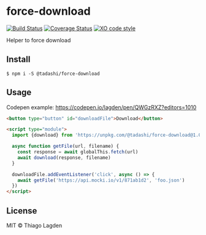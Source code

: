 # force-download

[![Build Status][ci-img]][ci]
[![Coverage Status][coveralls-img]][coveralls]
[![XO code style][xo-img]][xo]

[ci-img]:        https://github.com/lagden/force-download/workflows/Node.js%20CI/badge.svg
[ci]:            https://github.com/lagden/force-download/actions?query=workflow%3A%22Node.js+CI%22
[coveralls-img]: https://coveralls.io/repos/github/lagden/force-download/badge.svg?branch=main
[coveralls]:     https://coveralls.io/github/lagden/force-download?branch=main
[xo-img]:        https://img.shields.io/badge/code_style-XO-5ed9c7.svg
[xo]:            https://github.com/sindresorhus/xo


Helper to force download

## Install

```
$ npm i -S @tadashi/force-download
```


## Usage

Codepen example: https://codepen.io/lagden/pen/QWGzRXZ?editors=1010

```html
<button type="button" id="downloadFile">Download</button>

<script type="module">
  import {download} from 'https://unpkg.com/@tadashi/force-download@1.0.0/src/index.js'

  async function getFile(url, filename) {
    const response = await globalThis.fetch(url)
    await download(response, filename)
  }

  downloadFile.addEventListener('click', async () => {
    await getFile('https://api.mocki.io/v1/871ab1d2', 'foo.json')
  })
</script>
```


## License

MIT © Thiago Lagden
